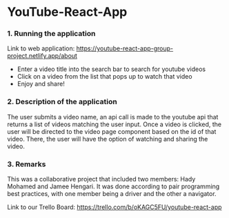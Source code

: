 # YouTube-React-App


### 1. Running the application
Link to web application: https://youtube-react-app-group-project.netlify.app/about
<ul>
  <li>Enter a video title into the search bar to search for youtube videos</li>
  <li>Click on a video from the list that pops up to watch that video</li>
  <li>Enjoy and share!</li>
  </ul>
  
  
  ### 2. Description of the application
<p>
The user submits a video name, an api call is made to the youtube api that returns a list of videos matching the user input. Once a video is clicked, the user will be directed to the video page component based on the id of that video. There, the user will have the option of watching and sharing the video.
  </p>  
  
  
  ### 3. Remarks
  <p>
This was a collaborative project that included two members: Hady Mohamed and Jamee Hengari. It was done according to pair programming best practices, with one member being a driver and the other a navigator. 
  </p>  
  
  
  Link to our Trello Board: https://trello.com/b/oKAGC5FU/youtube-react-app
